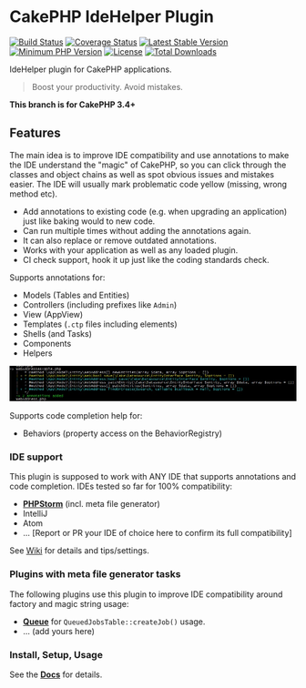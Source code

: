 #  CakePHP IdeHelper Plugin

[![Build Status](https://api.travis-ci.org/dereuromark/cakephp-ide-helper.png?branch=master)](https://travis-ci.org/dereuromark/cakephp-ide-helper)
[![Coverage Status](https://img.shields.io/codecov/c/github/dereuromark/cakephp-ide-helper/master.svg)](https://codecov.io/github/dereuromark/cakephp-ide-helper?branch=master)
[![Latest Stable Version](https://poser.pugx.org/dereuromark/cakephp-ide-helper/v/stable.svg)](https://packagist.org/packages/dereuromark/cakephp-ide-helper)
[![Minimum PHP Version](http://img.shields.io/badge/php-%3E%3D%205.6-8892BF.svg)](https://php.net/)
[![License](https://poser.pugx.org/dereuromark/cakephp-ide-helper/license.png)](https://packagist.org/packages/dereuromark/cakephp-ide-helper)
[![Total Downloads](https://poser.pugx.org/dereuromark/cakephp-ide-helper/d/total.png)](https://packagist.org/packages/dereuromark/cakephp-ide-helper)

IdeHelper plugin for CakePHP applications.

> Boost your productivity. Avoid mistakes.

**This branch is for CakePHP 3.4+**

## Features

The main idea is to improve IDE compatibility and use annotations to make the IDE understand the
"magic" of CakePHP, so you can click through the classes and object chains as well as spot obvious issues and mistakes easier.
The IDE will usually mark problematic code yellow (missing, wrong method etc).

- Add annotations to existing code (e.g. when upgrading an application) just like baking would to new code.
- Can run multiple times without adding the annotations again.
- It can also replace or remove outdated annotations.
- Works with your application as well as any loaded plugin.
- CI check support, hook it up just like the coding standards check.

Supports annotations for:
- Models (Tables and Entities)
- Controllers (including prefixes like `Admin`)
- View (AppView)
- Templates (`.ctp` files including elements)
- Shells (and Tasks)
- Components
- Helpers

![Screenshot](docs/screenshot.jpg)

Supports code completion help for:
- Behaviors (property access on the BehaviorRegistry)

### IDE support
This plugin is supposed to work with ANY IDE that supports annotations and code completion.
IDEs tested so far for 100% compatibility:
- **[PHPStorm](https://github.com/dereuromark/cakephp-ide-helper/wiki/PHPStorm)** (incl. meta file generator)
- IntelliJ
- Atom
- ... [Report or PR your IDE of choice here to confirm its full compatibility]

See [Wiki](https://github.com/dereuromark/cakephp-ide-helper/wiki) for details and tips/settings.

### Plugins with meta file generator tasks
The following plugins use this plugin to improve IDE compatibility around factory and magic string usage:
- **[Queue](https://github.com/dereuromark/cakephp-queue)** for `QueuedJobsTable::createJob()` usage.
- ... (add yours here)

### Install, Setup, Usage
See the **[Docs](https://github.com/dereuromark/cakephp-ide-helper/tree/master/docs)** for details.
